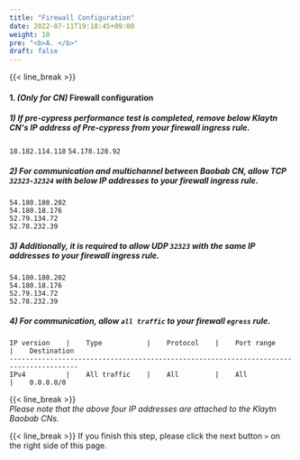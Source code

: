 ```yaml
---
title: "Firewall Configuration"
date: 2022-07-11T19:18:45+09:00
weight: 10
pre: "<b>A. </b>"
draft: false
---
```

{{< line_break >}}

#### 1. *(Only for CN)* Firewall configuration

##### 1) If pre-cypress performance test is completed, remove below Klaytn CN's IP address of Pre-cypress from your firewall ingress rule.
```18.182.114.118```
```54.178.128.92```

##### 2) For communication and multichannel between Baobab CN, allow TCP ```32323-32324``` with below IP addresses to your firewall ingress rule.
```54.180.180.202```   
```54.180.18.176```   
```52.79.134.72```   
```52.78.232.39```

##### 3) Additionally, it is required to allow UDP ``` 32323 ``` with the same IP addresses to your firewall ingress rule.
```54.180.180.202```   
```54.180.18.176```   
```52.79.134.72```   
```52.78.232.39```

##### 4) For communication, allow ```all traffic``` to your firewall ```egress``` rule.
```vim
IP version    |    Type           |    Protocol    |    Port range    |    Destination
---------------------------------------------------------------------------------------
IPv4          |    All traffic    |    All         |    All           |    0.0.0.0/0
```

{{< line_break >}}   
*Please note that the above four IP addresses are attached to the Klaytn Baobab CNs.*

{{< line_break >}}
If you finish this step, please click the next button ```>``` on the right side of this page.
